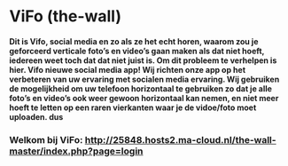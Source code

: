 # ViFo (the-wall)
#### Dit is Vifo, social media en zo als ze het echt horen, waarom zou je geforceerd verticale foto’s en video’s gaan maken als dat niet hoeft, iedereen weet toch dat dat niet juist is. Om dit probleem te verhelpen is hier. Vifo nieuwe social media app! Wij richten onze app op het verbeteren van uw ervaring met socialen media ervaring. Wij gebruiken de mogelijkheid om uw telefoon horizontaal te gebruiken zo dat je alle foto’s en video’s ook weer gewoon horizontaal kan nemen, en niet meer hoeft te letten op een raren vierkanten waar je de vidoe/foto moet uploaden. dus 

### Welkom bij ViFo: http://25848.hosts2.ma-cloud.nl/the-wall-master/index.php?page=login
